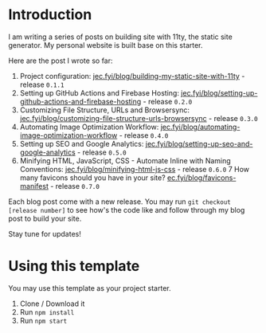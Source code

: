 # Introduction

I am writing a series of posts on building site with 11ty, the static site generator. My personal website is built base on this starter.

Here are the post I wrote so far:

1. Project configuration: [jec.fyi/blog/building-my-static-site-with-11ty](https://jec.fyi/blog/building-my-static-site-with-11ty) - release `0.1.1`
2. Setting up GitHub Actions and Firebase Hosting: [jec.fyi/blog/setting-up-github-actions-and-firebase-hosting](https://jec.fyi/blog/setting-up-github-actions-and-firebase-hosting) - release `0.2.0`
3. Customizing File Structure, URLs and Browsersync: [jec.fyi/blog/customizing-file-structure-urls-browsersync](https://jec.fyi/blog/customizing-file-structure-urls-browsersync) - release `0.3.0`
4. Automating Image Optimization Workflow: [jec.fyi/blog/automating-image-optimization-workflow](https://jec.fyi/blog/automating-image-optimization-workflow) - release `0.4.0`
5. Setting up SEO and Google Analytics: [jec.fyi/blog/setting-up-seo-and-google-analytics](https://jec.fyi/blog/setting-up-seo-and-google-analytics) - release `0.5.0`
6. Minifying HTML, JavaScript, CSS - Automate Inline with Naming Conventions: [jec.fyi/blog/minifying-html-js-css](https://jec.fyi/blog/minifying-html-js-css) - release `0.6.0`
7 How many favicons should you have in your site? [ec.fyi/blog/favicons-manifest](https://jec.fyi/blog/favicons-manifest) - release `0.7.0`

Each blog post come with a new release. You may run `git checkout [release number]` to see how's the code like and follow through my blog post to build your site.  

Stay tune for updates!


# Using this template
You may use this template as your project starter.

1. Clone / Download it
2. Run `npm install`
3. Run `npm start`
